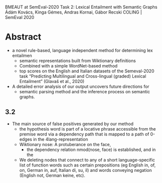 BMEAUT at SemEval-2020 Task 2: Lexical Entailment with Semantic Graphs 
Ádám Kovács, Kinga Gémes, Andras Kornai, Gábor Recski
    COLING | SemEval 2020

# Abstract

* a novel rule-based, language independent method for determining lex entailmen
  * semantic representations built from Wiktionary definitions
  * Combined with a simple WordNet-based method
  * top scores on the English and Italian datasets of the Semeval-2020 task
    “Predicting Multilingual and Cross-lingual (graded) Lexical Entailment”
    (Glavaš et al., 2020)
* A detailed error analysis of our output uncovers future directions for
  * semantic parsing method and the inference process on semantic graphs.

## 3.2

* The main source of false positives generated by our method
  * the hypothesis word is part of a locative phrase accessible from the
    premise word via a dependency path that is mapped to a path of 0-edges in
    the 4lang-representation
  * Wiktionary nose: A protuberance on the face,
    * the dependency relation nmod(nose, face) is established, and in the
  * We deleting nodes that connect to any of a
    short language-specific list of function words such as certain prepositions
    (eg English in, of, on, German in, auf, Italian di, su, il) and words
    conveying negation (English not, German keine, etc).
